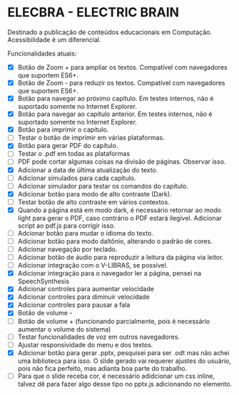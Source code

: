 # ELECBRA - ELECTRIC BRAIN

Destinado a publicação de conteúdos educacionais em Computação.
Acessibilidade é um diferencial.

Funcionalidades atuais:

- [x] Botão de Zoom + para ampliar os textos. Compatível com navegadores que suportem ES6+.
- [x] Botão de Zoom - para reduzir os textos. Compatível com navegadores que suportem ES6+.
- [x] Botão para navegar ao próximo capítulo. Em testes internos, não é suportado somente no Internet Explorer.
- [x] Botão para navegar ao capítulo anterior. Em testes internos, não é suportado somente no Internet Explorer.
- [x] Botão para imprimir o capítulo.
- [ ] Testar o botão de imprimir em várias plataformas.
- [x] Botão para gerar PDF do capítulo.
- [ ] Testar o .pdf em todas as plataformas
- [ ] PDF pode cortar algumas coisas na divisão de páginas. Observar isso.
- [x] Adicionar a data de última atualização do texto.
- [ ] Adicionar simulados para cada capítulo.
- [ ] Adicionar simulador para testar os comandos do capítulo.
- [x] Adicionar botão para modo de alto contraste (Dark).
- [ ] Testar botão de alto contraste em vários contextos.
- [x] Quando a página está em modo dark, é necessário retornar ao modo light para gerar o PDF, caso contrário o PDF estará ilegível. Adicionar script ao pdf.js para corrigir isso.
- [ ] Adcionar botão para mudar o idioma do texto.
- [ ] Adicionar botão para modo daltônio, alterando o padrão de cores.
- [ ] Adicionar navegação por teclado.
- [ ] Adicionar botão de áudio para reproduzir a leitura da página via leitor.
- [ ] Adicionar integração com o V-LIBRAS, se possível.
- [x] Adicionar integração para o navegador ler a página, pensei na SpeechSynthesis
- [x] Adicionar controles para aumentar velocidade
- [x] Adicionar controles para diminuir velocidade
- [x] Adicionar controles para pausar a fala
- [x] Botão de volume - 
- [ ] Botão de volume + (funcionando parcialmente, pois é necessário aumentar o volume do sistema)
- [ ] Testar funcionalidades de voz em outros navegadores.
- [ ] Ajustar responsividade do menu e dos textos.
- [x] Adicionar botão para gerar .pptx, pesquisei para ser .odt mas não achei uma biblioteca para isso. O slide gerado vai requerer ajustes do usuário, pois não fica perfeito, mas adianta boa parte do trabalho.
- [ ] Para que o slide receba cor, é necessário adidcionar um css inline, talvez dê para fazer algo desse tipo no pptx.js adicionando no elemento.